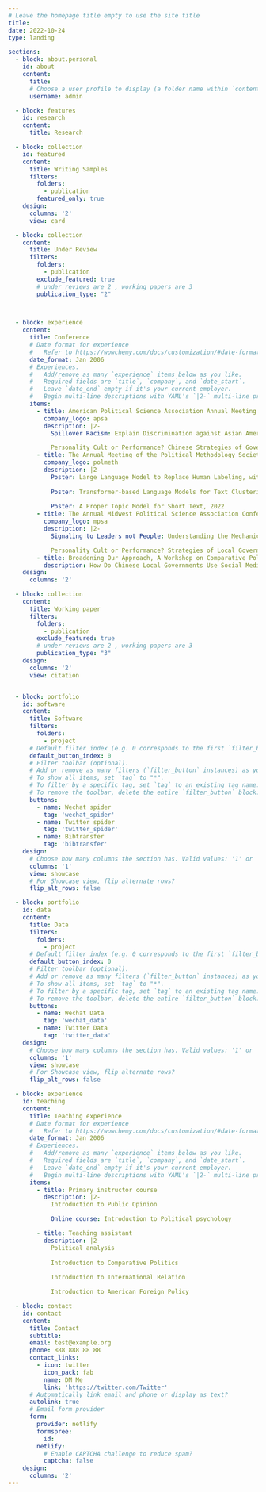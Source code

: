 ```yaml
---
# Leave the homepage title empty to use the site title
title:
date: 2022-10-24
type: landing

sections:
  - block: about.personal
    id: about
    content:
      title: 
      # Choose a user profile to display (a folder name within `content/authors/`)
      username: admin

  - block: features
    id: research
    content:
      title: Research

  - block: collection
    id: featured
    content:
      title: Writing Samples
      filters:
        folders:
          - publication
        featured_only: true
    design:
      columns: '2'
      view: card  

  - block: collection
    content:
      title: Under Review
      filters:
        folders:
          - publication
        exclude_featured: true
        # under reviews are 2 , working papers are 3
        publication_type: "2"

        

  - block: experience
    content:
      title: Conference
      # Date format for experience
      #   Refer to https://wowchemy.com/docs/customization/#date-format
      date_format: Jan 2006
      # Experiences.
      #   Add/remove as many `experience` items below as you like.
      #   Required fields are `title`, `company`, and `date_start`.
      #   Leave `date_end` empty if it's your current employer.
      #   Begin multi-line descriptions with YAML's `|2-` multi-line prefix.
      items:
        - title: American Political Science Association Annual Meeting & Exhibition
          company_logo: apsa
          description: |2-
            Spillover Racism: Explain Discrimination against Asian Americans, 2023

            Personality Cult or Performance? Chinese Strategies of Government Propaganda, with Shuyuan Shen, 2023
        - title: The Annual Meeting of the Political Methodology Society
          company_logo: polmeth
          description: |2-
            Poster: Large Language Model to Replace Human Labeling, with Rongxing Ouyang , 2023 
            
            Poster: Transformer-based Language Models for Text Clustering, 2023
            
            Poster: A Proper Topic Model for Short Text, 2022
        - title: The Annual Midwest Political Science Association Conference
          company_logo: mpsa
          description: |2-
            Signaling to Leaders not People: Understanding the Mechanics of Chinese Local Government Propaganda, 2023

            Personality Cult or Performance? Strategies of Local Government Propaganda in China, 2022
        - title: Broadening Our Approach, A Workshop on Comparative Political Communication. Duke University, Durham, NC, 2022
          description: How Do Chinese Local Governments Use Social Media to Communicate with their People?
    design:
      columns: '2'

  - block: collection
    content:
      title: Working paper
      filters:
        folders:
          - publication
        exclude_featured: true
        # under reviews are 2 , working papers are 3
        publication_type: "3"
    design:
      columns: '2'
      view: citation


  - block: portfolio
    id: software
    content:
      title: Software
      filters:
        folders:
          - project
      # Default filter index (e.g. 0 corresponds to the first `filter_button` instance below).
      default_button_index: 0
      # Filter toolbar (optional).
      # Add or remove as many filters (`filter_button` instances) as you like.
      # To show all items, set `tag` to "*".
      # To filter by a specific tag, set `tag` to an existing tag name.
      # To remove the toolbar, delete the entire `filter_button` block.
      buttons:
        - name: Wechat spider
          tag: 'wechat_spider'
        - name: Twitter spider
          tag: 'twitter_spider'
        - name: Bibtransfer
          tag: 'bibtransfer'
    design:
      # Choose how many columns the section has. Valid values: '1' or '2'.
      columns: '1'
      view: showcase
      # For Showcase view, flip alternate rows?
      flip_alt_rows: false

  - block: portfolio
    id: data
    content:
      title: Data
      filters:
        folders:
          - project
      # Default filter index (e.g. 0 corresponds to the first `filter_button` instance below).
      default_button_index: 0
      # Filter toolbar (optional).
      # Add or remove as many filters (`filter_button` instances) as you like.
      # To show all items, set `tag` to "*".
      # To filter by a specific tag, set `tag` to an existing tag name.
      # To remove the toolbar, delete the entire `filter_button` block.
      buttons:
        - name: Wechat Data
          tag: 'wechat_data'
        - name: Twitter Data
          tag: 'twitter_data'
    design:
      # Choose how many columns the section has. Valid values: '1' or '2'.
      columns: '1'
      view: showcase
      # For Showcase view, flip alternate rows?
      flip_alt_rows: false

  - block: experience
    id: teaching 
    content:
      title: Teaching experience
      # Date format for experience
      #   Refer to https://wowchemy.com/docs/customization/#date-format
      date_format: Jan 2006
      # Experiences.
      #   Add/remove as many `experience` items below as you like.
      #   Required fields are `title`, `company`, and `date_start`.
      #   Leave `date_end` empty if it's your current employer.
      #   Begin multi-line descriptions with YAML's `|2-` multi-line prefix.
      items:
        - title: Primary instructor course
          description: |2-
            Introduction to Public Opinion

            Online course: Introduction to Political psychology 

        - title: Teaching assistant
          description: |2-
            Political analysis
            
            Introduction to Comparative Politics
            
            Introduction to International Relation

            Introduction to American Foreign Policy

  - block: contact
    id: contact
    content:
      title: Contact
      subtitle:
      email: test@example.org
      phone: 888 888 88 88
      contact_links:
        - icon: twitter
          icon_pack: fab
          name: DM Me
          link: 'https://twitter.com/Twitter'
      # Automatically link email and phone or display as text?
      autolink: true
      # Email form provider
      form:
        provider: netlify
        formspree:
          id:
        netlify:
          # Enable CAPTCHA challenge to reduce spam?
          captcha: false
    design:
      columns: '2'
---
```


